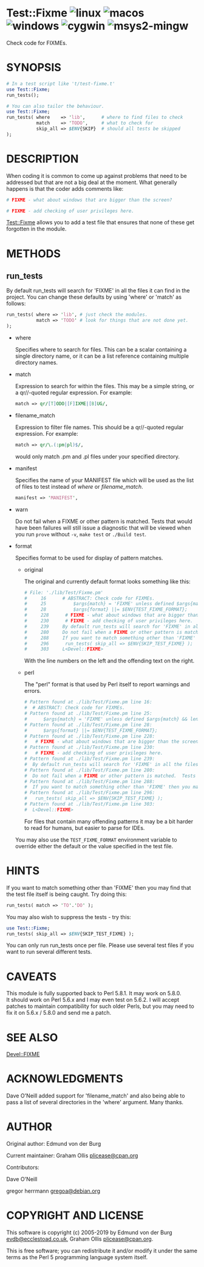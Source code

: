 # Test::Fixme ![linux](https://github.com/uperl/Test-Fixme/workflows/linux/badge.svg) ![macos](https://github.com/uperl/Test-Fixme/workflows/macos/badge.svg) ![windows](https://github.com/uperl/Test-Fixme/workflows/windows/badge.svg) ![cygwin](https://github.com/uperl/Test-Fixme/workflows/cygwin/badge.svg) ![msys2-mingw](https://github.com/uperl/Test-Fixme/workflows/msys2-mingw/badge.svg)

Check code for FIXMEs.

# SYNOPSIS

```perl
# In a test script like 't/test-fixme.t'
use Test::Fixme;
run_tests();

# You can also tailor the behaviour.
use Test::Fixme;
run_tests( where    => 'lib',      # where to find files to check
           match    => 'TODO',     # what to check for
           skip_all => $ENV{SKIP}  # should all tests be skipped
);
```

# DESCRIPTION

When coding it is common to come up against problems that need to be
addressed but that are not a big deal at the moment. What generally
happens is that the coder adds comments like:

```perl
# FIXME - what about windows that are bigger than the screen?

# FIXME - add checking of user privileges here.
```

[Test::Fixme](https://metacpan.org/pod/Test::Fixme) allows you to add a test file that ensures that none of
these get forgotten in the module.

# METHODS

## run\_tests

By default run\_tests will search for 'FIXME' in all the files it can
find in the project. You can change these defaults by using 'where' or
'match' as follows:

```perl
run_tests( where => 'lib', # just check the modules.
           match => 'TODO' # look for things that are not done yet.
);
```

- where

    Specifies where to search for files.  This can be a scalar containing a
    single directory name, or it can be a list reference containing multiple
    directory names.

- match

    Expression to search for within the files.  This may be a simple
    string, or a qr//-quoted regular expression.  For example:

    ```perl
    match => qr/[T]ODO|[F]IXME|[B]UG/,
    ```

- filename\_match

    Expression to filter file names.  This should be a qr//-quoted regular
    expression.  For example:

    ```perl
    match => qr/\.(:pm|pl)$/,
    ```

    would only match .pm and .pl files under your specified directory.

- manifest

    Specifies the name of your MANIFEST file which will be used as the list
    of files to test instead of _where_ or _filename\_match_.

    ```perl
    manifest => 'MANIFEST',
    ```

- warn

    Do not fail when a FIXME or other pattern is matched.  Tests that would
    have been failures will still issue a diagnostic that will be viewed
    when you run `prove` without `-v`, `make test` or `./Build test`.

- format

    Specifies format to be used for display of pattern matches.

    - original

        The original and currently default format looks something like this:

        ```perl
        # File: './lib/Test/Fixme.pm'
        #     16      # ABSTRACT: Check code for FIXMEs.
        #     25          $args{match} = 'FIXME' unless defined $args{match} && length $args{match};
        #     28          $args{format} ||= $ENV{TEST_FIXME_FORMAT};
        #     228      # FIXME - what about windows that are bigger than the screen?
        #     230      # FIXME - add checking of user privileges here.
        #     239     By default run_tests will search for 'FIXME' in all the files it can
        #     280     Do not fail when a FIXME or other pattern is matched.  Tests that would
        #     288     If you want to match something other than 'FIXME' then you may find
        #     296      run_tests( skip_all => $ENV{SKIP_TEST_FIXME} );
        #     303     L<Devel::FIXME>
        ```

        With the line numbers on the left and the offending text on the right.

    - perl

        The "perl" format is that used by Perl itself to report warnings and errors.

        ```perl
        # Pattern found at ./lib/Test/Fixme.pm line 16:
        #  # ABSTRACT: Check code for FIXMEs.
        # Pattern found at ./lib/Test/Fixme.pm line 25:
        #      $args{match} = 'FIXME' unless defined $args{match} && length $args{match};
        # Pattern found at ./lib/Test/Fixme.pm line 28:
        #      $args{format} ||= $ENV{TEST_FIXME_FORMAT};
        # Pattern found at ./lib/Test/Fixme.pm line 228:
        #   # FIXME - what about windows that are bigger than the screen?
        # Pattern found at ./lib/Test/Fixme.pm line 230:
        #   # FIXME - add checking of user privileges here.
        # Pattern found at ./lib/Test/Fixme.pm line 239:
        #  By default run_tests will search for 'FIXME' in all the files it can
        # Pattern found at ./lib/Test/Fixme.pm line 280:
        #  Do not fail when a FIXME or other pattern is matched.  Tests that would
        # Pattern found at ./lib/Test/Fixme.pm line 288:
        #  If you want to match something other than 'FIXME' then you may find
        # Pattern found at ./lib/Test/Fixme.pm line 296:
        #   run_tests( skip_all => $ENV{SKIP_TEST_FIXME} );
        # Pattern found at ./lib/Test/Fixme.pm line 303:
        #  L<Devel::FIXME>
        ```

        For files that contain many offending patterns it may be a bit harder to read for
        humans, but easier to parse for IDEs.

    You may also use the `TEST_FIXME_FORMAT` environment variable to override either
    the default or the value specified in the test file.

# HINTS

If you want to match something other than 'FIXME' then you may find
that the test file itself is being caught. Try doing this:

```perl
run_tests( match => 'TO'.'DO' );
```

You may also wish to suppress the tests - try this:

```perl
use Test::Fixme;
run_tests( skip_all => $ENV{SKIP_TEST_FIXME} );
```

You can only run run\_tests once per file. Please use several test
files if you want to run several different tests.

# CAVEATS

This module is fully supported back to Perl 5.8.1.  It may work on 5.8.0.  
It should work on Perl 5.6.x and I may even test on 5.6.2.  I will accept
patches to maintain compatibility for such older Perls, but you may
need to fix it on 5.6.x / 5.8.0 and send me a patch.

# SEE ALSO

[Devel::FIXME](https://metacpan.org/pod/Devel::FIXME)

# ACKNOWLEDGMENTS

Dave O'Neill added support for 'filename\_match' and also being able to pass a
list of several directories in the 'where' argument. Many thanks.

# AUTHOR

Original author: Edmund von der Burg

Current maintainer: Graham Ollis <plicease@cpan.org>

Contributors:

Dave O'Neill

gregor herrmann <gregoa@debian.org>

# COPYRIGHT AND LICENSE

This software is copyright (c) 2005-2019 by Edmund von der Burg <evdb@ecclestoad.co.uk>, Graham Ollis <plicease@cpan.org>.

This is free software; you can redistribute it and/or modify it under
the same terms as the Perl 5 programming language system itself.
